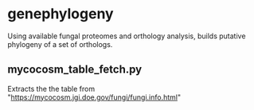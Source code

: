 # genephylogeny
Using available fungal proteomes and orthology analysis, builds putative phylogeny of a set of orthologs.

## mycocosm_table_fetch.py
Extracts the the table from "https://mycocosm.jgi.doe.gov/fungi/fungi.info.html"

